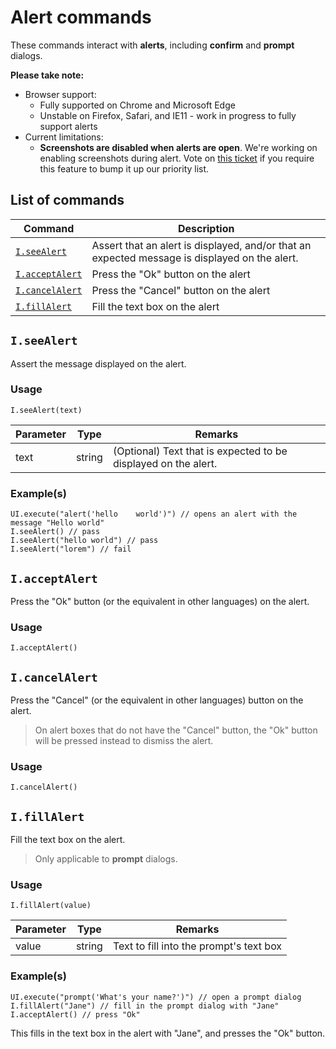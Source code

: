 # Alert commands

These commands interact with **alerts**, including **confirm** and **prompt** dialogs.

**Please take note:**

* Browser support:
  * Fully supported on Chrome and Microsoft Edge
  * Unstable on Firefox, Safari, and IE11 - work in progress to fully support alerts
* Current limitations:
  * **Screenshots are disabled when alerts are open**. We're working on enabling screenshots during alert. Vote on [this ticket](https://trello.com/c/AdVKnK0x) if you require this feature to bump it up our priority list.

## List of commands

| Command | Description|
|---------|------------|
| [`I.seeAlert`](#iseealert) | Assert that an alert is displayed, and/or that an expected message is displayed on the alert. |
| [`I.acceptAlert`](#iacceptalert) | Press the "Ok" button on the alert |
| [`I.cancelAlert`](#icancelalert) | Press the "Cancel" button on the alert |
| [`I.fillAlert`](#ifillalert) | Fill the text box on the alert |

## `I.seeAlert`

Assert the message displayed on the alert.

### Usage
```
I.seeAlert(text)
```

| Parameter | Type | Remarks |
|----------|------|--------|
| text | string | (Optional) Text that is expected to be displayed on the alert. |

### Example(s)

```
UI.execute("alert('hello    world')") // opens an alert with the message "Hello world"
I.seeAlert() // pass
I.seeAlert("hello world") // pass
I.seeAlert("lorem") // fail
```

## `I.acceptAlert`

Press the "Ok" button (or the equivalent in other languages) on the alert.

### Usage
```
I.acceptAlert()
```

## `I.cancelAlert`

Press the "Cancel" (or the equivalent in other languages) button on the alert.

> On alert boxes that do not have the "Cancel" button, the "Ok" button will be pressed instead to dismiss the alert.

### Usage
```
I.cancelAlert()
```

## `I.fillAlert`

Fill the text box on the alert.

> Only applicable to **prompt** dialogs.

### Usage
```
I.fillAlert(value)
```

| Parameter | Type | Remarks |
|----------|------|--------|
| value | string | Text to fill into the prompt's text box |

### Example(s)

```
UI.execute("prompt('What's your name?')") // open a prompt dialog
I.fillAlert("Jane") // fill in the prompt dialog with "Jane"
I.acceptAlert() // press "Ok"
```
This fills in the text box in the alert with "Jane", and presses the "Ok" button.


